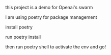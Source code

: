 this project is a demo for Openai's swarm

I am using poetry for package management

install poetry

run poetry install

then run poetry shell to activate the env and go!
